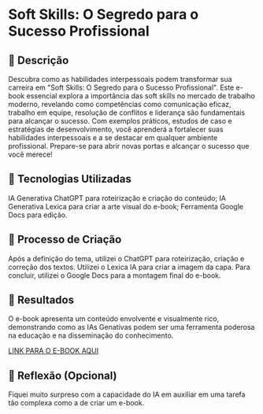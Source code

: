 # Soft Skills: O Segredo para o Sucesso Profissional

## 📒 Descrição
Descubra como as habilidades interpessoais podem transformar sua carreira em "Soft Skills: O Segredo para o Sucesso Profissional". Este e-book essencial explora a importância das soft skills no mercado de trabalho moderno, revelando como competências como comunicação eficaz, trabalho em equipe, resolução de conflitos e liderança são fundamentais para alcançar o sucesso. Com exemplos práticos, estudos de caso e estratégias de desenvolvimento, você aprenderá a fortalecer suas habilidades interpessoais e a se destacar em qualquer ambiente profissional. Prepare-se para abrir novas portas e alcançar o sucesso que você merece!

## 🤖 Tecnologias Utilizadas
IA Generativa ChatGPT para roteirização e criação do conteúdo;
IA Generativa Lexica para criar a arte visual do e-book;
Ferramenta Google Docs para edição.

## 🧐 Processo de Criação
Após a definição do tema, utilizei o ChatGPT para roteirização, criação e correção dos textos. Utilizei o Lexica IA para criar a imagem da capa. Para concluir, utilizei o Google Docs para a montagem final do e-book.

## 🚀 Resultados
O e-book apresenta um conteúdo envolvente e visualmente rico, demonstrando como as IAs Genativas podem ser uma ferramenta poderosa na educação e na disseminação do conhecimento.

[LINK PARA O E-BOOK AQUI]()

## 💭 Reflexão (Opcional)
Fiquei muito surpreso com a capacidade do IA em auxiliar em uma tarefa tão complexa como a de criar um e-book.
